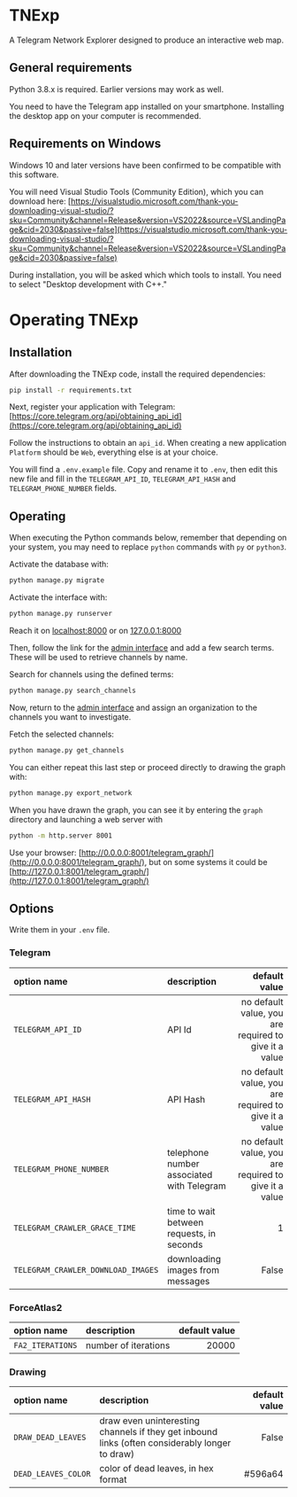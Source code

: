 # TNExp
A Telegram Network Explorer designed to produce an interactive web map.


## General requirements
Python 3.8.x is required. Earlier versions may work as well.

You need to have the Telegram app installed on your smartphone. Installing the desktop app on your computer is recommended.


## Requirements on Windows
Windows 10 and later versions have been confirmed to be compatible with this software.

You will need Visual Studio Tools (Community Edition), which you can download here:
[https://visualstudio.microsoft.com/thank-you-downloading-visual-studio/?sku=Community&channel=Release&version=VS2022&source=VSLandingPage&cid=2030&passive=false](https://visualstudio.microsoft.com/thank-you-downloading-visual-studio/?sku=Community&channel=Release&version=VS2022&source=VSLandingPage&cid=2030&passive=false)

During installation, you will be asked which which tools to install. You need to select "Desktop development with C++."


# Operating TNExp

## Installation
After downloading the TNExp code, install the required dependencies:
```sh
pip install -r requirements.txt
```
Next, register your application with Telegram: [https://core.telegram.org/api/obtaining_api_id](https://core.telegram.org/api/obtaining_api_id)

Follow the instructions to obtain an `api_id`. When creating a new application `Platform` should be `Web`, everything else is at your choice.

You will find a `.env.example` file. Copy and rename it to `.env`, then edit this new file and fill in the `TELEGRAM_API_ID`, `TELEGRAM_API_HASH` and `TELEGRAM_PHONE_NUMBER` fields.


## Operating

When executing the Python commands below, remember that depending on your system, you may need to replace `python` commands with `py` or `python3`.

Activate the database with:
```sh
python manage.py migrate
```

Activate the interface with:
```sh
python manage.py runserver
```
Reach it on [localhost:8000](http://localhost:8000) or on [127.0.0.1:8000](http://127.0.0.1:8000)


Then, follow the link for the [admin interface](http://127.0.0.1:8000/admin/) and add a few search terms. These will be used to retrieve channels by name.

Search for channels using the defined terms:
```sh
python manage.py search_channels
```

Now, return to the [admin interface](http://127.0.0.1:8000/admin/) and assign an organization to the channels you want to investigate.

Fetch the selected channels:
```sh
python manage.py get_channels
```

You can either repeat this last step or proceed directly to drawing the graph with:
```sh
python manage.py export_network
```

When you have drawn the graph, you can see it by entering the `graph` directory and launching a web server with
```sh
python -m http.server 8001
```

Use your browser: [http://0.0.0.0:8001/telegram_graph/](http://0.0.0.0:8001/telegram_graph/), but on some systems it could be [http://127.0.0.1:8001/telegram_graph/](http://127.0.0.1:8001/telegram_graph/)


## Options

Write them in your `.env` file.

### Telegram

| option name | description | default value |
| :---------- | :---------- | ------------: |
| `TELEGRAM_API_ID` | API Id | no default value, you are required to give it a value |
| `TELEGRAM_API_HASH` | API Hash | no default value, you are required to give it a value |
| `TELEGRAM_PHONE_NUMBER` | telephone number associated with Telegram | no default value, you are required to give it a value |
| `TELEGRAM_CRAWLER_GRACE_TIME` | time to wait between requests, in seconds | 1 |
| `TELEGRAM_CRAWLER_DOWNLOAD_IMAGES` | downloading images from messages | False |

### ForceAtlas2

| option name | description | default value |
| :---------- | :---------- | ------------: |
| `FA2_ITERATIONS` | number of iterations | 20000 |

### Drawing

| option name | description | default value |
| :---------- | :---------- | ------------: |
| `DRAW_DEAD_LEAVES` | draw even uninteresting channels if they get inbound links (often considerably longer to draw) | False |
| `DEAD_LEAVES_COLOR` | color of dead leaves, in hex format | #596a64 |
